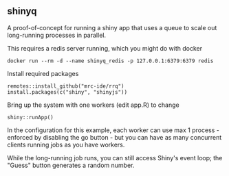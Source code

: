 ## shinyq

A proof-of-concept for running a shiny app that uses a queue to scale out long-running processes in parallel.

This requires a redis server running, which you might do with docker

```
docker run --rm -d --name shinyq_redis -p 127.0.0.1:6379:6379 redis
```

Install required packages

```
remotes::install_github("mrc-ide/rrq")
install.packages(c("shiny", "shinyjs"))
```

Bring up the system with one workers (edit app.R) to change

```
shiny::runApp()
```

In the configuration for this example, each worker can use max 1 process - enforced by disabling the go button -  but you can have as many concurrent clients running jobs as you have workers.

While the long-running job runs, you can still access Shiny's event loop; the "Guess" button generates a random number.
